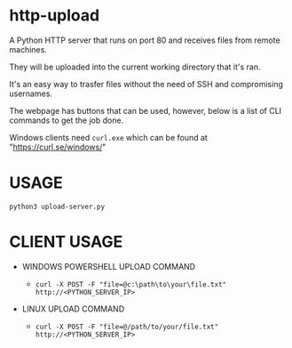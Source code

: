 # http-upload
A Python HTTP server that runs on port 80 and receives files from remote machines.

They will be uploaded into the current working directory that it's ran.

It's an easy way to trasfer files without the need of SSH and compromising usernames.

The webpage has buttons that can be used, however, below is a list of CLI commands to get the job done.

Windows clients need `curl.exe` which can be found at "https://curl.se/windows/"

# USAGE
`python3 upload-server.py`


# CLIENT USAGE
- WINDOWS POWERSHELL UPLOAD COMMAND
	- `curl -X POST -F "file=@c:\path\to\your\file.txt" http://<PYTHON_SERVER_IP>`

- LINUX UPLOAD COMMAND
	- `curl -X POST -F "file=@/path/to/your/file.txt" http://<PYTHON_SERVER_IP>`
